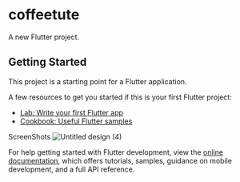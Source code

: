 # coffeetute

A new Flutter project.

## Getting Started

This project is a starting point for a Flutter application.

A few resources to get you started if this is your first Flutter project:

- [Lab: Write your first Flutter app](https://docs.flutter.dev/get-started/codelab)
- [Cookbook: Useful Flutter samples](https://docs.flutter.dev/cookbook)

ScreenShots
![Untitled design (4)](https://github.com/Jeet-programmer/Coffee-Tute/assets/77581157/726157b5-3889-447d-b5d4-29b201a89f42)

For help getting started with Flutter development, view the
[online documentation](https://docs.flutter.dev/), which offers tutorials,
samples, guidance on mobile development, and a full API reference.
